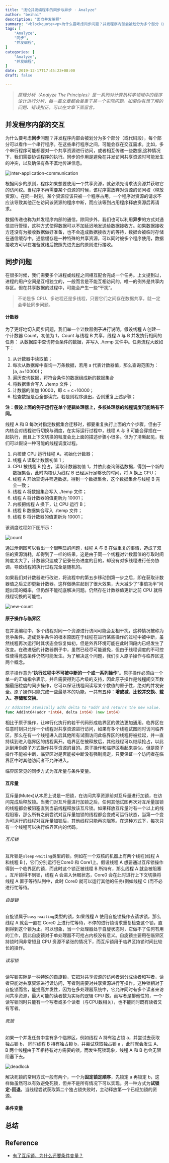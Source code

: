 ```yaml
---
title: "浅论并发编程中的同步与异步 · Analyze"
author: "beihai"
description: "面向并发编程"
summary: "<blockquote><p>为什么要考虑同步问题？并发程序内部会被划分为多个部分（或代码段），每个部分可以看作一个串行程序。在这些串行程序之间，可能会存在交互需求。比如，多个串行程序可能都要对一个共享资源进行访问，或者相互传递一些数据。这种情况下，我们需要协调程序的执行，即同步。同步的作用是避免在并发访问共享资源时可能发生的冲突，以及确保有条不紊地传递数据。。</p></blockquote>"
tags: [
    "Analyze",
    "同步",
    "并发编程",
]
categories: [
    "Analyze",
	"并发编程",
]
date: 2019-12-17T17:45:23+08:00
draft: false

---
```


> *原理分析（Analyze The Principles）是一系列对计算机科学领域中的程序设计进行分析，每一篇文章都会着重于某一个实际问题。如果你有想了解的问题、错误指正，可以在文章下面留言。* 

## 并发程序内部的交互

为什么要考虑**同步**问题？并发程序内部会被划分为多个部分（或代码段），每个部分可以看作一个串行程序。在这些串行程序之间，可能会存在交互需求。比如，多个串行程序可能都要对一个共享资源进行访问，或者相互传递一些数据,这种情况下，我们需要协调程序的执行。同步的作用是避免在并发访问共享资源时可能发生的冲突，以及确保有条不紊地传递信息。

![inter-application-communication](index.assets/inter-application-communication.png)

根据同步的原则，程序如果想要使用一个共享资源，就必须先请求该资源并获取它的访问权。当程序不再需要某个资源的时候，该程序需放弃对资源的访问权（释放资源）。在同一时刻，某个资源应该只被一个程序占用，一个程序对资源的请求不应该导致其他正在访问该资源的程序中断，而应该等到占用程序释放资源后再请求。

数据传递也称为并发程序内部的通信，除同步外，我们也可以利用**异步**的方式对通信进行管理，这种方式使得数据可以不加延迟地发送给数据接收方。如果数据接收方还没有为接收数据做好准备，也不会造成数据接收方的等待，数据会被临时存储在通信缓存中。通信缓存是一种特殊的共享资源，可以同时被多个程序使用，数据接收方可以在准备就绪后按照先进先出的原则进行接收。

## 同步问题

在很多时候，我们需要多个进程或线程之间相互配合完成一个任务。上文提到过，进程的用户空间是互相独立的，一般而言是不能互相访问的，唯一的例外是共享内存区。但在共享数据的过程中，可能会产生一些“干扰”。

> 不论是多 CPU、多进程还是多线程，只要它们之间存在数据共享，就一定会牵扯同步问题。

#### 计数器

为了更好地切入同步问题，我们举一个计数器例子进行说明。假设线程 A 创建一个计数器 Count，初值为 1，Count 与线程 B 共享，线程 A 与 B 并发执行相同的任务： 从数据库中查询符合条件的数据，并写入 ./temp 文件中。任务流程大致如下：

1. 从计数器中读取值；
2. 每次从数据库中查询一万条数据，若用 a 代表计数器值，那么查询范围为：[a, a+10000)；
3. 遍历查询数据，将符合条件的数据组成新的数据集合
4. 将数据集合写入 ./temp 文件；
5. 计数器的值加 10000，即 c = c+10000；
6. 检查数据是否全部读完，若是则程序退出，否则重复上述步骤；

**注：假设上面的例子运行在单个逻辑处理器上，多核处理器的线程调度可能略有不同。**

线程 A 和 B 每次对指定数据集合迁移时，都要重复执行上面的六个步骤。但由于内核会对线程进行切换与调度，在实际运行过程中，线程 A 与 B 可能会穿插在一起执行，而且上下文切换的粒度会比上面的描述步骤小很多。但为了清晰起见，我们可以假设一种可能的线程调度过程。

1. 内核使 CPU 运行线程 A，初始化计数器；
2. 线程 A 读取计数器初值 1；
3. CPU 被线程 B 抢占，读取计数器初值 1，并依此查询筛选数据，得到一个新的数据集合，此时内核认为线程 B 已经运行足够长的时间，将 A 换上 CPU；
4. 线程 A 开始查询并筛选数据，得到一个数据集合，这个数据集合与线程 B 完全一致；
5. 线程 A 将数据集合写入 ./temp 文件；
6. 线程 A 将计数器的值更新为 10001；
7. 内核把线程 A 换下，让 CPU 运行 B；
8. 线程 B 数据集合写入 ./temp 文件；
9. 线程 B 将计数器的值更新为 10001；

该调度过程如下图所示：

![count](index.assets/count.png)

通过示例图可以看出一个很明显的问题，线程 A 与 B 在做重复的事情，造成了双倍的资源消耗，却得到了一样的结果。这是由于同一个线程对计数器值的存取时间跨度太大了，计数器只达成了记录任务进度的目的，却没有对多线程进行任务协调，导致线程的执行过程完全是随机的。

如果我们对计数器进行改进，将流程中的第五步移动到第一步之后，即在获取计数器值之后立即更新计数器。这样做确实起到了很大效果，大大减少了“事倍功半”问题出现的概率，但仍然不能彻底解决问题。仍然存在计数器值更新之前 CPU 就将线程切换的可能性。

![new-count](index.assets/new-count.png)

#### 原子操作与临界区

在并发编程中，多个线程对同一个资源进行访问可能会互相干扰，这种情况被称为竞争条件。造成竞争条件的根本原因在于线程在进行某些操作的过程中被中断，虽然线程再次运行时其状态会恢复如初，但是外界环境可能在此时间段内已经发生了改变。在改进版的计数器例子中，虽然已经尽可能避免，但由于线程调度的不可控性使得竞态条件仍然可能发生。为了解决这个问题，我们引入原子操作与临界区这两个概念。

原子操作意为“**执行过程中不可被中断的一个或一系列操作**”。原子操作必须由一个单一的汇编指令表示，并且需要得到芯片级的支持，因此原子操作是线程间交互数据最细粒度的同步操作，它可以保证线程间读写某个数值的原子性，绝对的并发安全。原子操作只能完成一些最基本的功能，一共有五种：**增或减、比较并交换、载入、存储和交换**。

```go
// AddInt64 atomically adds delta to *addr and returns the new value.
func AddInt64(addr *int64, delta int64) (new int64)
```

相比于原子操作，让串行化执行的若干代码形成临界区的做法更加通用。临界区在任意时刻只允许一个线程对共享资源进行访问，如果有多个线程试图同时访问临界区，那么在有一个线程进入后其他所有试图访问此临界区的线程将被挂起，并一直持续到进入临界区的线程离开。临界区在被释放后，其他线程可以继续抢占，以此达到用伪原子方式操作共享资源的目的。原子操作和临界区看起来类似，但是原子操作不能被中断，临界区对是否能被中断没有强制规定，只要保证一个访问者在临界区中时其他访问者不允许进入。

临界区常见的同步方式为互斥量与条件变量。

#### 互斥量

互斥量(Mutex)从本质上说是一把锁，在访问共享资源前对互斥量进行加锁，在访问完成后释放锁。当我们对互斥量进行加锁之后，任何其他试图再次对互斥量加锁的线程都会被阻塞直到当前线程释放该互斥锁。如果释放互斥量时有一个以上的线程阻塞，那么所有之前尝试对互斥量加锁的线程都会变成可运行状态，当第一个变为可运行的线程对互斥量加锁后，其他线程只能再次阻塞。在这种方式下，每次只有一个线程可以执行临界区内的代码。

###### 互斥锁

互斥锁是`sleep-waiting`类型的锁。例如在一个双核的机器上有两个线程(线程 A 和线程 B )，它们分别运行在Core0 和 Core1上。假设线程 A 想要通过互斥锁操作得到一个临界区的锁，而此时这个锁正被线程 B 所持有，那么线程 A 就会被阻塞 。互斥锁得不到锁，线程 A 会进入休眠状态，Core0 会在此时进行上下文切换将线程 A 置于等待队列中，此时 Core0 就可以运行其他的任务(例如线程 C )而不必进行忙等待。

###### 自旋锁

自旋锁属于`busy-waiting`类型的锁，如果线程 A 使用自旋锁操作去请求锁，那么线程 A 就会一直在 Core0 上进行忙等待，不停的进行锁请求重复检查这个锁，直到得到这个锁为止。可以想象，当一个处理器处于自旋状态时，它做不了任何有用的工作，因此自旋锁对于单处理器不可抢占内核没有意义。自旋锁主要用在临界区持锁时间非常短且 CPU 资源不紧张的情况下，而互斥锁用于临界区持锁时间比较长的操作。

###### 读写锁

读写锁实际是一种特殊的自旋锁，它把对共享资源的访问者划分成读者和写者，读者只能对共享资源进行读访问，写者则需要对共享资源进行写操作。这种锁相对于自旋锁而言，能提高并发性，因为在多处理器系统中，它允许同时有多个读者来访问共享资源，最大可能的读者数为实际的逻辑 CPU 数。而写者是排他性的，一个读写锁同时只能有一个写者或多个读者（与CPU数相关），也不能同时既有读者又有写者。

###### 死锁

如果一个并发任务中含有多个临界区，例如线程 A 持有独占锁 a，并尝试去获取独占锁 b， 同时线程 B 持有独占锁 b，并尝试获取独占锁 a ，此时就会发生 A、B 两个线程由于互相持有对方需要的锁，而发生死锁现象，线程 A 和 B 也会无限阻塞下去。

![deadlock](index.assets/deadlock-1576765914151.png)

解决死锁的常用方式一般有两个，一个为**固定锁定顺序**，先锁定 a 再锁定 b，这样做虽然可以有效避免死锁，但并不是所有情况下可以实现。另一种方式为**试锁定-回退**，当线程尝试获取第二个独占锁失败时，主动释放第一个已经加锁的资源。



#### 条件变量















## 总结



## Reference

- [有了互斥锁，为什么还要条件变量？](https://www.jianshu.com/p/01ad36b91d39)